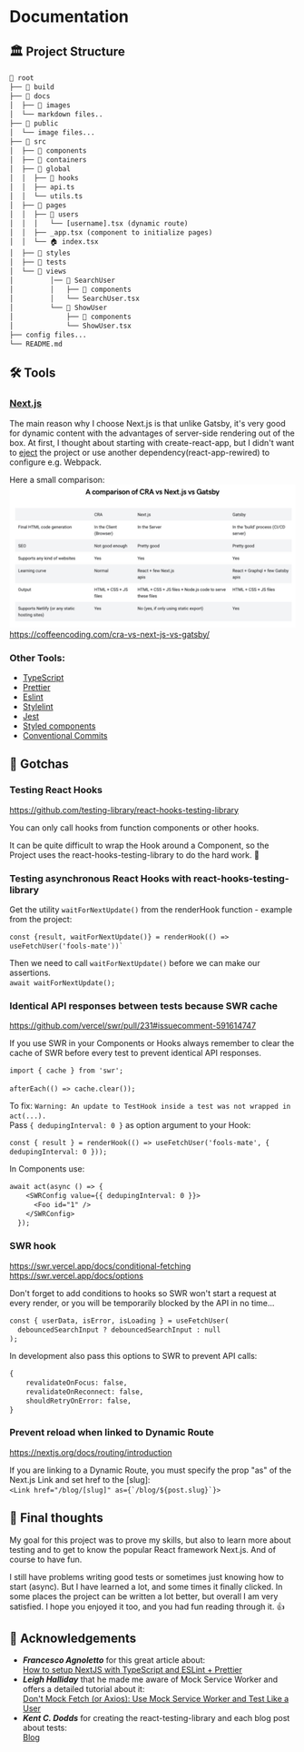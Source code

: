 # Documentation


## 🏛 Project Structure

    📂 root
    ├── 📁 build
    ├── 📂 docs
    │  ├── 📁 images
    │  └── markdown files..
    ├── 📁 public
    │  └── image files...
    ├── 📁 src
    │  ├── 📁 components
    │  ├── 📁 containers
    │  ├── 📁 global
    │  │  ├── 📁 hooks
    │  │  ├── api.ts
    │  │  └── utils.ts
    │  ├── 📁 pages
    │  │  ├── 📂 users
    │  │  │   └── [username].tsx (dynamic route)
    │  │  ├── _app.tsx (component to initialize pages)
    │  │  └── 🏠 index.tsx
    │  ├── 📁 styles
    │  ├── 📁 tests
    │  └── 📂 views
    │         │── 📂 SearchUser
    │         │   ├── 📁 components
    │         │   └── SearchUser.tsx
    │         └── 📂 ShowUser
    │             ├── 📁 components
    │             └── ShowUser.tsx
    ├── config files...
    └── README.md


## 🛠 Tools

### [Next.js](https://nextjs.org/)
The main reason why I choose Next.js is that unlike Gatsby, it's very good for dynamic content with the advantages of server-side rendering out of the box.
At first, I thought about starting with create-react-app, but I didn't want to [eject](https://medium.com/curated-by-versett/dont-eject-your-create-react-app-b123c5247741) 
the project or use another dependency(react-app-rewired) to configure e.g. Webpack.

Here a small comparison:
![Create-react-app vs Next.js vs Gastby](images/cra-next-gatsby-comparison.jpg)
<https://coffeencoding.com/cra-vs-next-js-vs-gatsby/>

### Other Tools:
- [TypeScript](https://www.typescriptlang.org)
- [Prettier](https://prettier.io)
- [Eslint](https://eslint.org)
- [Stylelint](https://stylelint.io)
- [Jest](https://jestjs.io)
- [Styled components](https://styled-components.com)
- [Conventional Commits](https://www.conventionalcommits.org)


## 🔴 Gotchas

### Testing React Hooks
<https://github.com/testing-library/react-hooks-testing-library>

You can only call hooks from function components or other hooks.  

It can be quite difficult to wrap the Hook around a Component, so the Project uses the react-hooks-testing-library to do the hard work. 🎉

### Testing asynchronous React Hooks with react-hooks-testing-library

Get the utility `waitForNextUpdate()` from the renderHook function - example from the project:  
```
const {result, waitForNextUpdate()} = renderHook(() => useFetchUser('fools-mate'))`
```

Then we need to call `waitForNextUpdate()` before we can make our assertions.   
`await waitForNextUpdate();`

### Identical API responses between tests because SWR cache
<https://github.com/vercel/swr/pull/231#issuecomment-591614747>

If you use SWR in your Components or Hooks always remember to clear the cache of SWR before every test to prevent identical API responses.
```
import { cache } from 'swr';

afterEach(() => cache.clear());
```

To fix: `Warning: An update to TestHook inside a test was not wrapped in act(...).`  
Pass `{ dedupingInterval: 0 }` as option argument to your Hook:  
```
const { result } = renderHook(() => useFetchUser('fools-mate', { dedupingInterval: 0 }));
```
In Components use:
```
await act(async () => {
    <SWRConfig value={{ dedupingInterval: 0 }}>
      <Foo id="1" />
    </SWRConfig>
  });
```

### SWR hook
<https://swr.vercel.app/docs/conditional-fetching>
<https://swr.vercel.app/docs/options>

Don't forget to add conditions to hooks so SWR won't start a request at every render, or you will be temporarily blocked by the API in no time...
```
const { userData, isError, isLoading } = useFetchUser(
  debouncedSearchInput ? debouncedSearchInput : null
);
```

In development also pass this options to SWR to prevent API calls:
```
{
    revalidateOnFocus: false,
    revalidateOnReconnect: false,
    shouldRetryOnError: false,
}
```

### Prevent reload when linked to Dynamic Route
<https://nextjs.org/docs/routing/introduction>

If you are linking to a Dynamic Route, you must specify the prop "as" of the Next.js Link and set href to the \[slug\]:  
```<Link href="/blog/[slug]" as={`/blog/${post.slug}`}>```


## 💭 Final thoughts

My goal for this project was to prove my skills, but also to learn more about testing and to get to know the popular React framework Next.js.
And of course to have fun.

I still have problems writing good tests or sometimes just knowing how to start (async). But I have learned a lot, and some times it finally clicked. 
In some places the project can be written a lot better, but overall I am very satisfied. I hope you enjoyed it too, and you had fun reading through it. 👍  


## 🎉 Acknowledgements 
- ***Francesco Agnoletto*** for this great article about:  
[How to setup NextJS with TypeScript and ESLint + Prettier](https://decodenatura.com/how-to-set-up-nextjs-typescript-eslint-prettier/)
- ***Leigh Halliday*** that he made me aware of Mock Service Worker and offers a detailed tutorial about it:  
[Don't Mock Fetch (or Axios): Use Mock Service Worker and Test Like a User](https://www.youtube.com/watch?v=v77fjkKQTH0)  
- ***Kent C. Dodds*** for creating the react-testing-library and each blog post about tests:  
[Blog](https://kentcdodds.com/blog/)  
